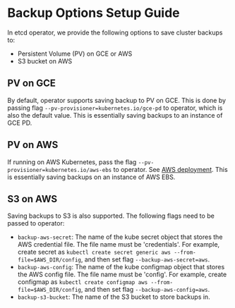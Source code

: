 # Backup Options Setup Guide

In etcd operator, we provide the following options to save cluster backups to:
- Persistent Volume (PV) on GCE or AWS
- S3 bucket on AWS

## PV on GCE

By default, operator supports saving backup to PV on GCE.
This is done by passing flag `--pv-provisioner=kubernetes.io/gce-pd` to operator, which is also the default value.
This is essentially saving backups to an instance of GCE PD.

## PV on AWS

If running on AWS Kubernetes, pass the flag `--pv-provisioner=kubernetes.io/aws-ebs` to operator.
See [AWS deployment](../../example/deployment-aws.yaml).
This is essentially saving backups on an instance of AWS EBS.

## S3 on AWS

Saving backups to S3 is also supported. The following flags need to be passed to operator:
- `backup-aws-secret`: The name of the kube secret object that stores the AWS credential file. The file name must be 'credentials'.
For example, create secret as `kubectl create secret generic aws --from-file=$AWS_DIR/config`, and then set flag `--backup-aws-secret=aws`.
- `backup-aws-config`: The name of the kube configmap object that stores the AWS config file. The file name must be 'config'.
For example, create configmap as `kubectl create configmap aws --from-file=$AWS_DIR/config`, and then set flag `--backup-aws-config=aws`.
- `backup-s3-bucket`: The name of the S3 bucket to store backups in.
